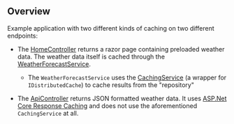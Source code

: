 ﻿## Overview

Example application with two different kinds of caching on two different endpoints:

* The [HomeController](./CachingExample.Web/Controllers/HomeController.cs) returns a razor page containing preloaded
  weather data. The weather data itself is cached through
  the [WeatherForecastService](./CachingExample.ApplicationCore/Services/WeatherForecastService.cs).
    * The `WeatherForecastService` uses
      the [CachingService](./CachingExample.ApplicationCore/Services/CachingService.cs) (a wrapper
      for `IDistributedCache`) to cache results from the "repository"

* The [ApiController](./CachingExample.Web/Controllers/ApiController.cs) returns JSON formatted weather data. It
  uses [ASP.Net Core Response Caching](https://learn.microsoft.com/en-us/aspnet/core/performance/caching/response?view=aspnetcore-7.0) and does not use the aforementioned `CachingService` at all.
